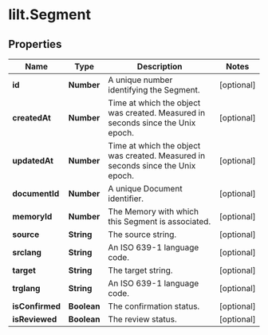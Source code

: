 # lilt.Segment

## Properties
Name | Type | Description | Notes
------------ | ------------- | ------------- | -------------
**id** | **Number** | A unique number identifying the Segment. | [optional] 
**createdAt** | **Number** | Time at which the object was created. Measured in seconds since the Unix epoch. | [optional] 
**updatedAt** | **Number** | Time at which the object was created. Measured in seconds since the Unix epoch. | [optional] 
**documentId** | **Number** | A unique Document identifier. | [optional] 
**memoryId** | **Number** | The Memory with which this Segment is associated. | [optional] 
**source** | **String** | The source string. | [optional] 
**srclang** | **String** | An ISO 639-1 language code. | [optional] 
**target** | **String** | The target string. | [optional] 
**trglang** | **String** | An ISO 639-1 language code. | [optional] 
**isConfirmed** | **Boolean** | The confirmation status. | [optional] 
**isReviewed** | **Boolean** | The review status. | [optional] 
